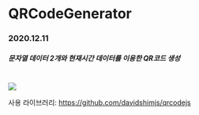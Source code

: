 # QRCodeGenerator
<h3>2020.12.11</h3>

<h5>문자열 데이터 2개와 현재시간 데이터를 이용한 QR코드 생성</h5>
<br>

<img src="https://user-images.githubusercontent.com/56987664/102567354-b66a9b00-4124-11eb-84a5-835a92e90ef9.png">
<br>

사용 라이브러리: https://github.com/davidshimjs/qrcodejs

